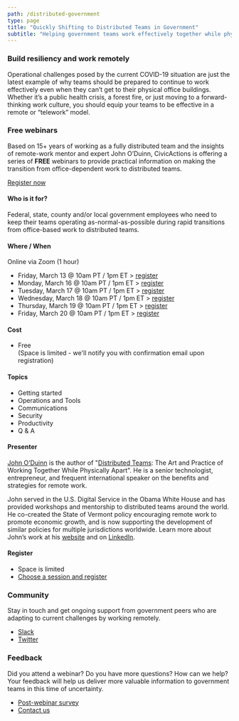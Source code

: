 ```yaml
---
path: /distributed-government
type: page
title: "Quickly Shifting to Distributed Teams in Government"
subtitle: "Helping government teams work effectively together while physically apart"
---
```


### Build resiliency and work remotely

Operational challenges posed by the current COVID-19 situation are just the latest example of why teams should be prepared to continue to work effectively even when they can’t get to their physical office buildings. Whether it’s a public health crisis, a forest fire, or just moving to a forward-thinking work culture, you should equip your teams to be effective in a remote or “telework” model.

### Free webinars

Based on 15+ years of working as a fully distributed team and the insights of remote-work mentor and expert John O’Duinn, CivicActions is offering a series of **FREE** webinars to provide practical information on making the transition from office-dependent work to distributed teams.

[Register now](https://zoom.us/webinar/register/WN_aQ0Yu_7QSBWcmQeTELv52A)

#### Who is it for?

Federal, state, county and/or local government employees who need to keep their teams operating as-normal-as-possible during rapid transitions from office-based work to distributed teams. 

#### Where / When

Online via Zoom (1 hour)

* Friday, March 13 @ 10am PT / 1pm ET > [register](https://zoom.us/webinar/register/WN_aQ0Yu_7QSBWcmQeTELv52A)
* Monday, March 16 @ 10am PT / 1pm ET > [register](https://zoom.us/webinar/register/WN_aQ0Yu_7QSBWcmQeTELv52A)
* Tuesday, March 17 @ 10am PT / 1pm ET > [register](https://zoom.us/webinar/register/WN_aQ0Yu_7QSBWcmQeTELv52A)
* Wednesday, March 18 @ 10am PT / 1pm ET > [register](https://zoom.us/webinar/register/WN_aQ0Yu_7QSBWcmQeTELv52A)
* Thursday, March 19 @ 10am PT / 1pm ET > [register](https://zoom.us/webinar/register/WN_aQ0Yu_7QSBWcmQeTELv52A)
* Friday, March 20 @ 10am PT / 1pm ET > [register](https://zoom.us/webinar/register/WN_aQ0Yu_7QSBWcmQeTELv52A)

#### Cost

* Free  
(Space is limited - we'll notify you with confirmation email upon registration)

#### Topics

* Getting started
* Operations and Tools
* Communications
* Security
* Productivity
* Q & A

#### Presenter

[John O’Duinn](https://civicactions.com/team/john-o-duinn) is the author of "[Distributed Teams](https://www.amzn.com/1732254907): The Art and Practice of Working Together While Physically Apart". He is a senior technologist, entrepreneur, and frequent international speaker on the benefits and strategies for remote work.

John served in the U.S. Digital Service in the Obama White House and has provided workshops and mentorship to distributed teams around the world. He co-created the State of Vermont policy encouraging remote work to promote economic growth, and is now supporting the development of similar policies for multiple jurisdictions worldwide. Learn more about John’s work at his [website](http://oduinn.com/) and on [LinkedIn](https://www.linkedin.com/in/joduinn).

#### Register

* Space is limited
* [Choose a session and register](https://zoom.us/webinar/register/WN_aQ0Yu_7QSBWcmQeTELv52A)

### Community

Stay in touch and get ongoing support from government peers who are adapting to current challenges by working remotely.

* [Slack](https://distributedgov.herokuapp.com/)
* [Twitter](https://twitter.com/DistributedGov)

### Feedback

Did you attend a webinar? Do you have more questions? How can we help? Your feedback will help us deliver more valuable information to government teams in this time of uncertainty. 

* [Post-webinar survey](https://www.surveymonkey.com/r/distributedgov)
* [Contact us](https://civicactions.com/contact)
